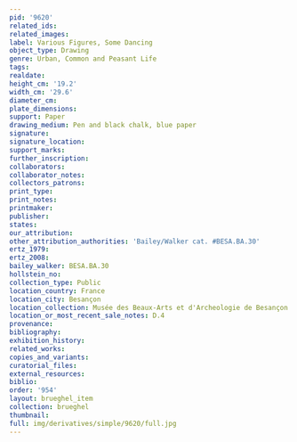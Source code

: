```yaml
---
pid: '9620'
related_ids: 
related_images: 
label: Various Figures, Some Dancing
object_type: Drawing
genre: Urban, Common and Peasant Life
tags: 
realdate: 
height_cm: '19.2'
width_cm: '29.6'
diameter_cm: 
plate_dimensions: 
support: Paper
drawing_medium: Pen and black chalk, blue paper
signature: 
signature_location: 
support_marks: 
further_inscription: 
collaborators: 
collaborator_notes: 
collectors_patrons: 
print_type: 
print_notes: 
printmaker: 
publisher: 
states: 
our_attribution: 
other_attribution_authorities: 'Bailey/Walker cat. #BESA.BA.30'
ertz_1979: 
ertz_2008: 
bailey_walker: BESA.BA.30
hollstein_no: 
collection_type: Public
location_country: France
location_city: Besançon
location_collection: Musée des Beaux-Arts et d'Archeologie de Besançon
location_or_most_recent_sale_notes: D.4
provenance: 
bibliography: 
exhibition_history: 
related_works: 
copies_and_variants: 
curatorial_files: 
external_resources: 
biblio: 
order: '954'
layout: brueghel_item
collection: brueghel
thumbnail: 
full: img/derivatives/simple/9620/full.jpg
---
```

